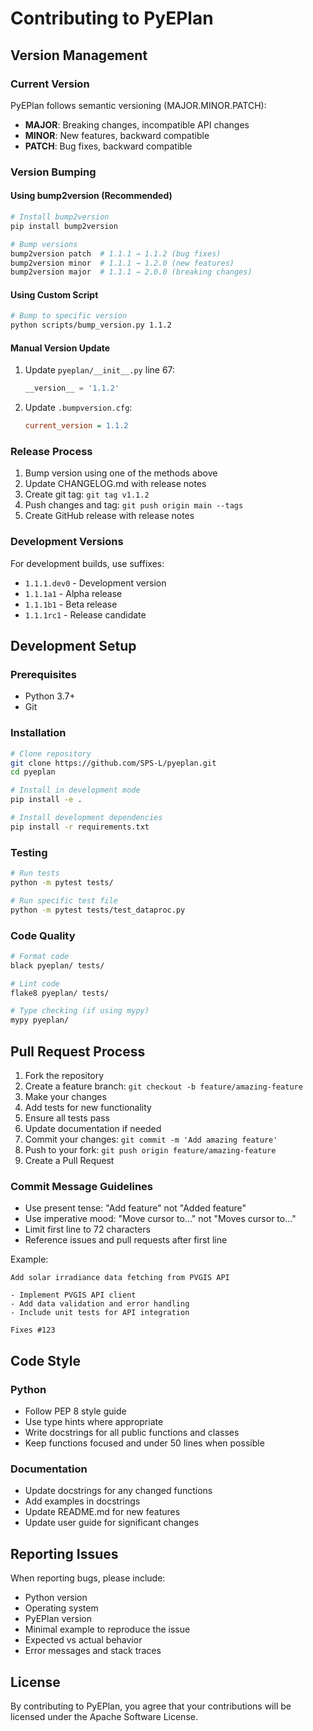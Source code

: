 # Contributing to PyEPlan

## Version Management

### Current Version
PyEPlan follows semantic versioning (MAJOR.MINOR.PATCH):
- **MAJOR**: Breaking changes, incompatible API changes
- **MINOR**: New features, backward compatible
- **PATCH**: Bug fixes, backward compatible

### Version Bumping

#### Using bump2version (Recommended)
```bash
# Install bump2version
pip install bump2version

# Bump versions
bump2version patch  # 1.1.1 → 1.1.2 (bug fixes)
bump2version minor  # 1.1.1 → 1.2.0 (new features)
bump2version major  # 1.1.1 → 2.0.0 (breaking changes)
```

#### Using Custom Script
```bash
# Bump to specific version
python scripts/bump_version.py 1.1.2
```

#### Manual Version Update
1. Update `pyeplan/__init__.py` line 67:
   ```python
   __version__ = '1.1.2'
   ```
2. Update `.bumpversion.cfg`:
   ```ini
   current_version = 1.1.2
   ```

### Release Process
1. Bump version using one of the methods above
2. Update CHANGELOG.md with release notes
3. Create git tag: `git tag v1.1.2`
4. Push changes and tag: `git push origin main --tags`
5. Create GitHub release with release notes

### Development Versions
For development builds, use suffixes:
- `1.1.1.dev0` - Development version
- `1.1.1a1` - Alpha release
- `1.1.1b1` - Beta release
- `1.1.1rc1` - Release candidate

## Development Setup

### Prerequisites
- Python 3.7+
- Git

### Installation
```bash
# Clone repository
git clone https://github.com/SPS-L/pyeplan.git
cd pyeplan

# Install in development mode
pip install -e .

# Install development dependencies
pip install -r requirements.txt
```

### Testing
```bash
# Run tests
python -m pytest tests/

# Run specific test file
python -m pytest tests/test_dataproc.py
```

### Code Quality
```bash
# Format code
black pyeplan/ tests/

# Lint code
flake8 pyeplan/ tests/

# Type checking (if using mypy)
mypy pyeplan/
```

## Pull Request Process

1. Fork the repository
2. Create a feature branch: `git checkout -b feature/amazing-feature`
3. Make your changes
4. Add tests for new functionality
5. Ensure all tests pass
6. Update documentation if needed
7. Commit your changes: `git commit -m 'Add amazing feature'`
8. Push to your fork: `git push origin feature/amazing-feature`
9. Create a Pull Request

### Commit Message Guidelines
- Use present tense: "Add feature" not "Added feature"
- Use imperative mood: "Move cursor to..." not "Moves cursor to..."
- Limit first line to 72 characters
- Reference issues and pull requests after first line

Example:
```
Add solar irradiance data fetching from PVGIS API

- Implement PVGIS API client
- Add data validation and error handling
- Include unit tests for API integration

Fixes #123
```

## Code Style

### Python
- Follow PEP 8 style guide
- Use type hints where appropriate
- Write docstrings for all public functions and classes
- Keep functions focused and under 50 lines when possible

### Documentation
- Update docstrings for any changed functions
- Add examples in docstrings
- Update README.md for new features
- Update user guide for significant changes

## Reporting Issues

When reporting bugs, please include:
- Python version
- Operating system
- PyEPlan version
- Minimal example to reproduce the issue
- Expected vs actual behavior
- Error messages and stack traces

## License

By contributing to PyEPlan, you agree that your contributions will be licensed under the Apache Software License. 